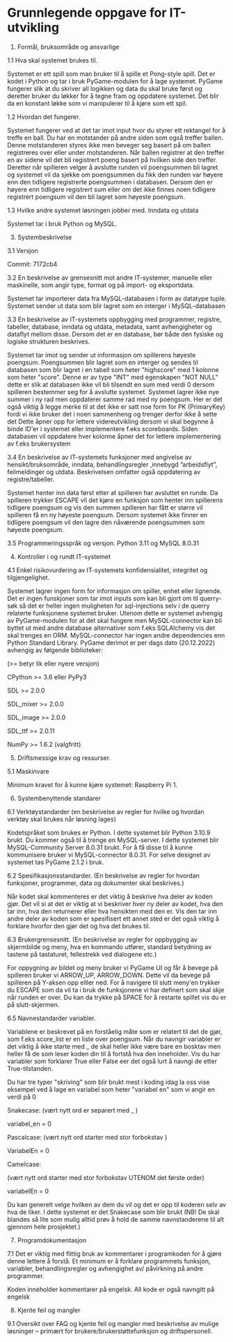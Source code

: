 # Grunnlegende oppgave for IT-utvikling

1. Formål, bruksområde og ansvarlige

1.1 Hva skal systemet brukes til.

Systemet er ett spill som man bruker til å spille et Pong-style spill. Det er kodet i Python
og tar i bruk PyGame-modulen for å lage systemet. PyGame fungerer slik at du skriver all logikken og data
du skal bruke først og deretter bruker du løkker for å tegne fram og oppdatere systemet. Det blir da en 
konstant løkke som vi manipulerer til å kjøre som ett spil. 

1.2 Hvordan det fungerer.

Systemet fungerer ved at det tar imot input hvor du styrer ett rektangel for å treffe en ball. Du har en
motstander på andre siden som også treffer ballen. Denne motstanderen styres ikke men beveger seg basert 
på om ballen registreres over eller under motstanderen. Når ballen registrer at den treffer en av sidene
vil det bli registrert poeng basert på hvilken side den treffer. Deretter når spilleren velger å avslutte
runden vil poengsummen bli lagret og systemet vil da sjekke om poengsummen du fikk den runden var høyere
enn den tidligere registrerte poengsummen i databasen. Dersom den er høyere enn tidligere registrert sum eller
om det ikke finnes noen tidligere registrert poengsum vil den bli lagret som høyeste poengsum.

1.3 Hvilke andre systemet løsningen jobber med. Inndata og utdata 

Systemet tar i bruk Python og MySQL.

3. Systembeskrivelse

3.1 Versjon

Commit: 7172cb4

3.2	En beskrivelse av grensesnitt mot andre IT-systemer, manuelle eller maskinelle, som angir type, format og
på import- og eksportdata.

Systemet tar importerer data fra MySQL-databasen i form av datatype tuple. Systemet sender ut data som blir
lagret som en interger i MySQL-databasen

3.3	En beskrivelse av IT-systemets oppbygging med programmer, registre, tabeller, database, inndata og utdata, 
metadata, samt avhengigheter og dataflyt mellom disse. Dersom det er en database, bør både den fysiske og
logiske strukturen beskrives. 

Systemet tar imot og sender ut informasjon om spillerens høyeste poengsum. Poengsummen blir lagret som en interger 
og sendes til databasen som blir lagret i en tabell som heter "highscore" med 1 kolonne som heter "score". Denne er 
av type "INT" med egenskapen "NOT NULL" dette er slik at databasen ikke vil bli tilsendt en sum med verdi 0 dersom
spilleren bestemmer seg for å avslutte systemet. Systemet lagrer ikke nye summer i ny rad men oppdaterer
samme rad med ny poengsum. Her er det også viktig å legge merke til at det ikke er satt noe form for PK (PrimaryKey)
fordi vi ikke bruker det i noen sammenheng og trenger derfor ikke å sette det Dette åpner opp for lettere 
videreutvikling dersom vi skal begynne å binde ID'er i systemet eller implementere f.eks scoreboards. 
Siden databasen vil oppdatere hver kolonne åpner det for lettere implementering av f.eks brukersystem

3.4	En beskrivelse av IT-systemets funksjoner med angivelse av hensikt/bruksområde, inndata, behandlingsregler
,innebygd ”arbeidsflyt”, feilmeldinger og utdata. Beskrivelsen omfatter også oppdatering av registre/tabeller. 

Systemet henter inn data først etter at spilleren har avsluttet en runde. Da spilleren trykker ESCAPE vil det kjøre
en funksjon som henter inn spillerens tidligere poengsum og vis den summen spilleren har fått er større vil spilleren
få en ny høyeste poengsum. Dersom systemet ikke finner en tidligere poengsum vil den lagre den nåværende poengsummen 
som høyeste poengsum.

3.5	Programmeringsspråk og versjon. 
Python 3.11 og MySQL 8.0.31


4. Kontroller i og rundt IT-systemet 


4.1	Enkel risikovurdering av IT-systemets konfidensialitet, integritet og tilgjengelighet.

Systemet lagrer ingen form for informasjon om spiller, enhet eller lignende. Det er ingen funskjoner som tar imot inputs
som kan bli gjort om til querry-søk så det er heller ingen muligheten for sql-injections selv i de querry relaterte
funksjonene systemet bruker. Utenom dette er systemet avhengig av PyGame-modulen for at det skal fungere men MySQL-connector kan bli byttet ut med andre database alternativer som f.eks SQLAlchemy vis det skal trenges en ORM. MySQL-connector har ingen andre
dependencies enn Python Standard Library. PyGame derimot er per dags dato (20.12.2022) avhengig av følgende biblioteker:

(>= betyr lik eller nyere versjon)

CPython >= 3.6 eller PyPy3

SDL >= 2.0.0

SDL_mixer >= 2.0.0

SDL_image >= 2.0.0

SDL_ttf >= 2.0.11

NumPy >= 1.6.2 (valgfritt)

5. Driftsmessige krav og ressurser.

5.1 Maskinvare

Minimum kravet for å kunne kjøre systemet: Raspberry Pi 1.

6. Systembenyttende standarer 

6.1 Verktøystandarder (en beskrivelse av regler for hvilke og hvordan verktøy skal brukes når
løsning lages) 

Kodetspråket som brukes er Python. I dette systemet blir Python 3.10.9 brukt. Du kommer også til
å trenge en MySQL-server. I dette systemet blir MySQL-Community Server 8.0.31 brukt. For å få disse til
å kunne kommunisere bruker vi MySQL-connector 8.0.31.  For selve designet av systemet tas PyGame 2.1.2 i bruk.

6.2 Spesifikasjonsstandarder. (En beskrivelse av regler for hvordan funksjoner, programmer, data
og dokumenter skal beskrives.) 

Når kodet skal kommenteres er det viktig å beskrive hva deler av koden gjør. Det vil si at det er viktig at vi
beskriver hver ny deler av kodet, hva den tar inn, hva den returnerer eller hva hensikten med den er. Vis den tar inn
andre deler av koden som er spesifisert ett annet sted er det også viktig å forklare hvorfor den gjør det og hva det brukes
til.

6.3 Brukergrensesnitt. (En beskrivelse av regler for oppbygging av skjermbilde og meny, hva en
kommando utfører, standard betydning av tastene på tastaturet, fellestrekk ved dialogene
etc.)

For oppygning av bildet og meny bruker vi PyGame UI og får å bevege på spilleren bruker vi ARROW_UP, ARROW_DOWN.
Dette vil da bevege på spilleren på Y-aksen opp elller ned. For å navigere til slutt meny'en trykker du ESCAPE som
da vil ta i bruk de funksjonene vi har definert som skal skje når runden er over. Du kan da trykke på SPACE for å 
restarte spillet vis du er på slutt-skjermen.

6.5	Navnestandarder variabler.

Variablene er beskrevet på en forståelig måte som er relatert til det de gjør, som f.eks score_list er en liste
over poengsum. Når du navngir variabler er det viktig å ikke starte med _ de skal heller ikke være bare en bosktav
men heller få de som leser koden din til å fortstå hva den inneholder. Vis du har variabler som forklarer True eller
False eer det også lurt å navngi de etter True-tilstanden. 

Du har tre typer "skriving" som blir brukt mest i koding idag la oss vise eksempel ved å lage en variabel
som heter "variabel en" som vi angir en verdi på 0

Snakecase:
(vært nytt ord er separert med _ )

variabel_en = 0 

Pascalcase:
(vært nytt ord starter med stor forbokstav )

VariabelEn = 0

Camelcase:

(vært nytt ord starter med stor forbokstav UTENOM det første order)

variabelEn = 0

Du kan generelt velge hvilken av dem du vil og det er opp til koderen selv av hva de liker. I dette systemet er det Snakecase
som blir brukt (NB! De skal blandes så lite som mulig alltid prøv å hold de samme navnstanderene til alt gjennom hele prosjektet.)

7. Programdokumentasjon

7.1	Det er viktig med flittig bruk av kommentarer i programkoden for å gjøre denne lettere å forstå. Et minimum er å forklare programmets funksjon, variabler, behandlingsregler og avhengighet av/ påvirkning på andre programmer. 

Koden inneholder kommentarer på engelsk. All kode er også navngitt på engelsk

8. Kjente feil og mangler 

9.1	Oversikt over FAQ og kjente feil og mangler med beskrivelse av mulige løsninger – primært for brukere/brukerstøttefunksjon og driftspersonell. 

